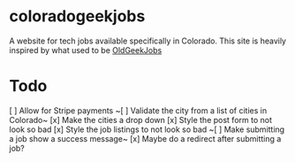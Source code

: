 # coloradogeekjobs
A website for tech jobs available specifically in Colorado. This site is heavily inspired by what used to be [OldGeekJobs](https://oldgeekjobs.com/)

# Todo
[ ] Allow for Stripe payments
~[ ] Validate the city from a list of cities in Colorado~
[x] Make the cities a drop down
[x] Style the post form to not look so bad
[x] Style the job listings to not look so bad
~[ ] Make submitting a job show a success message~
[x] Maybe do a redirect after submitting a job?
